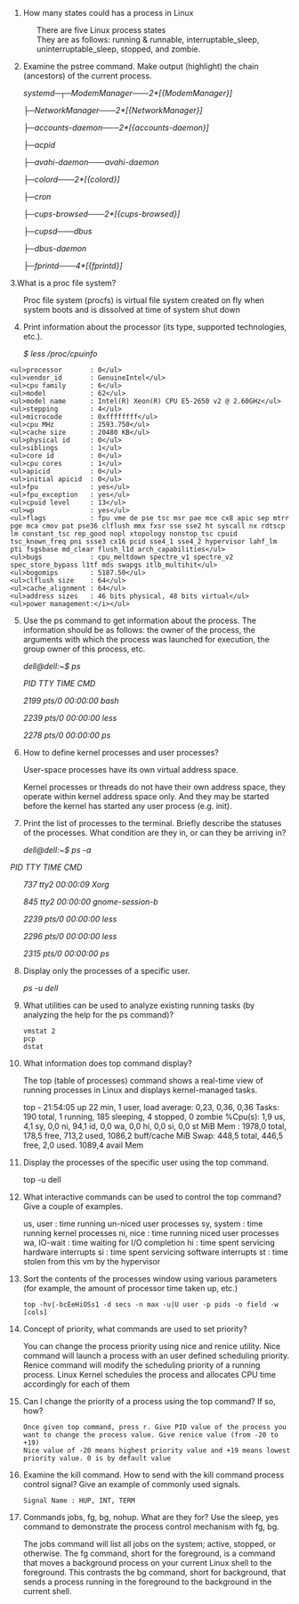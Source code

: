 1. How many states could has a process in Linux

    <ul>There are five Linux process states</ul>
    <ul>They are as follows: running & runnable, interruptable_sleep, uninterruptable_sleep, stopped, and zombie.</ul>

2. Examine the pstree command. Make output (highlight) the chain (ancestors) of the current process.

<ul><i>systemd─┬─ModemManager───2*[{ModemManager}]</i></ul>
           <ul><i>├─NetworkManager───2*[{NetworkManager}]</i></ul>
           <ul><i> ├─accounts-daemon───2*[{accounts-daemon}]</i></ul>
          <ul><i> ├─acpid</i></ul>
         <ul><i> ├─avahi-daemon───avahi-daemon</i></ul>
          <ul><i> ├─colord───2*[{colord}]</i></ul>
           <ul><i>├─cron</i></ul>
          <ul><i> ├─cups-browsed───2*[{cups-browsed}]</i></ul>
          <ul><i>├─cupsd───dbus</i></ul>
         <ul><i> ├─dbus-daemon</i></ul>
         <ul><i> ├─fprintd───4*[{fprintd}]</i></ul>


3.What is a proc file system?

  <ul>Proc file system (procfs) is virtual file system created on fly when system boots and is dissolved at time of system shut down</ul>

4. Print information about the processor (its type, supported technologies, etc.).

  <ul><i>$ less /proc/cpuinfo</i></ul>

    <ul>processor       : 0</ul>
    <ul>vendor_id       : GenuineIntel</ul>
    <ul>cpu family      : 6</ul>
    <ul>model           : 62</ul>
    <ul>model name      : Intel(R) Xeon(R) CPU E5-2650 v2 @ 2.60GHz</ul>
    <ul>stepping        : 4</ul>
    <ul>microcode       : 0xffffffff</ul>
    <ul>cpu MHz         : 2593.750</ul>
    <ul>cache size      : 20480 KB</ul>
    <ul>physical id     : 0</ul>
    <ul>siblings        : 1</ul>
    <ul>core id         : 0</ul>
    <ul>cpu cores       : 1</ul>
    <ul>apicid          : 0</ul>
    <ul>initial apicid  : 0</ul>
    <ul>fpu             : yes</ul>
    <ul>fpu_exception   : yes</ul>
    <ul>cpuid level     : 13</ul>
    <ul>wp              : yes</ul>
    <ul>flags           : fpu vme de pse tsc msr pae mce cx8 apic sep mtrr pge mca cmov pat pse36 clflush mmx fxsr sse sse2 ht syscall nx rdtscp lm constant_tsc rep_good nopl xtopology nonstop_tsc cpuid tsc_known_freq pni ssse3 cx16 pcid sse4_1 sse4_2 hypervisor lahf_lm pti fsgsbase md_clear flush_l1d arch_capabilities</ul>
    <ul>bugs            : cpu_meltdown spectre_v1 spectre_v2 spec_store_bypass l1tf mds swapgs itlb_multihit</ul>
    <ul>bogomips        : 5187.50</ul>
    <ul>clflush size    : 64</ul>
    <ul>cache_alignment : 64</ul>
    <ul>address sizes   : 46 bits physical, 48 bits virtual</ul>
    <ul>power management:</i></ul>

5. Use the ps command to get information about the process. The information should be as follows: the owner of the process, the arguments with which the process was launched for execution, the group owner of this process, etc.

<ul><i>dell@dell:~$ ps</i></ul>
   <ul><i> PID TTY          TIME CMD</i></ul>
  <ul><i> 2199 pts/0    00:00:00 bash</i></ul>
  <ul><i> 2239 pts/0    00:00:00 less</i></ul>
  <ul><i> 2278 pts/0    00:00:00 ps</i></ul>

6. How to define kernel processes and user processes?

<ul>User-space processes have its own virtual address space.</ul>
<ul>Kernel processes or threads do not have their own address space, they operate within kernel address space only. And they may be started before the kernel has started any user process (e.g. init).</ul>

7. Print the list of processes to the terminal. Briefly describe the statuses of the processes. What condition are they in, or can they be arriving in?

<ul><i>dell@dell:~$ ps -a</i></ul
    <ul><i>PID TTY          TIME CMD</i></ul>
   <ul><i> 737 tty2     00:00:09 Xorg</i></ul>
   <ul><i> 845 tty2     00:00:00 gnome-session-b</i></ul>
  <ul><i> 2239 pts/0    00:00:00 less</i></ul>
  <ul><i> 2296 pts/0    00:00:00 less</i></ul>
  <ul><i> 2315 pts/0    00:00:00 ps</i></ul>

8. Display only the processes of a specific user.

<ul><i>ps -u dell</i></ul>

9. What utilities can be used to analyze existing running tasks (by analyzing the help for the ps command)?

       vmstat 2
       pcp
       dstat

10. What information does top command display?

    The top (table of processes) command shows a real-time view of running processes in Linux and displays kernel-managed tasks.</ul>

      top - 21:54:05 up 22 min,  1 user,  load average: 0,23, 0,36, 0,36
      Tasks: 190 total,   1 running, 185 sleeping,   4 stopped,   0 zombie
      %Cpu(s):  1,9 us,  4,1 sy,  0,0 ni, 94,1 id,  0,0 wa,  0,0 hi,  0,0 si,  0,0 st
      MiB Mem :   1978,0 total,    178,5 free,    713,2 used,   1086,2 buff/cache
      MiB Swap:    448,5 total,    446,5 free,      2,0 used.   1089,4 avail Mem 

11. Display the processes of the specific user using the top command.

      top -u dell

12. What interactive commands can be used to control the top command? Give a couple of examples.

       us, user : time running un-niced user processes
       sy, system : time running kernel processes
       ni, nice : time running niced user processes
        wa, IO-wait : time waiting for I/O completion
        hi : time spent servicing hardware interrupts
        si : time spent servicing software interrupts
        st : time stolen from this vm by the hypervisor

13. Sort the contents of the processes window using various parameters (for example, the amount of processor time taken up, etc.)

        top -hv|-bcEeHiOSs1 -d secs -n max -u|U user -p pids -o field -w [cols]

14. Concept of priority, what commands are used to set priority?

       You can change the process priority using nice and renice utility. Nice command will launch a process with an user defined scheduling priority. Renice command will modify the scheduling priority of a running process. Linux Kernel schedules the process and allocates CPU time accordingly for each of them

15. Can I change the priority of a process using the top command? If so, how?

        Once given top command, press r. Give PID value of the process you want to change the process value. Give renice value (from -20 to +19)
        Nice value of -20 means highest priority value and +19 means lowest priority value. 0 is by default value

16. Examine the kill command. How to send with the kill command process control signal? Give an example of commonly used signals.

        Signal Name : HUP, INT, TERM

17. Commands jobs, fg, bg, nohup. What are they for? Use the sleep, yes command to demonstrate the process control mechanism with fg, bg.

       The jobs command will list all jobs on the system; active, stopped, or otherwise.
       The fg command, short for the foreground, is a command that moves a background process on your current Linux shell to the foreground.
       This contrasts the bg command, short for background, that sends a process running in the foreground to the background in the current shell.



